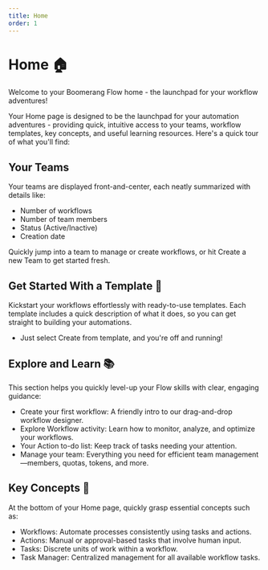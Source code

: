 ```yaml
---
title: Home
order: 1
---
```


# Home 🏠

Welcome to your Boomerang Flow home - the launchpad for your workflow adventures!

Your Home page is designed to be the launchpad for your automation adventures - providing quick, intuitive access to your teams, workflow templates, key concepts, and useful learning resources. Here's a quick tour of what you'll find:

## Your Teams

Your teams are displayed front-and-center, each neatly summarized with details like:

- Number of workflows
- Number of team members
- Status (Active/Inactive)
- Creation date

Quickly jump into a team to manage or create workflows, or hit Create a new Team to get started fresh.

## Get Started With a Template 🎨

Kickstart your workflows effortlessly with ready-to-use templates. Each template includes a quick description of what it does, so you can get straight to building your automations.

- Just select Create from template, and you're off and running!

## Explore and Learn 📚

This section helps you quickly level-up your Flow skills with clear, engaging guidance:

- Create your first workflow: A friendly intro to our drag-and-drop workflow designer.
- Explore Workflow activity: Learn how to monitor, analyze, and optimize your workflows.
- Your Action to-do list: Keep track of tasks needing your attention.
- Manage your team: Everything you need for efficient team management—members, quotas, tokens, and more.

## Key Concepts 🔑

At the bottom of your Home page, quickly grasp essential concepts such as:

- Workflows: Automate processes consistently using tasks and actions.
- Actions: Manual or approval-based tasks that involve human input.
- Tasks: Discrete units of work within a workflow.
- Task Manager: Centralized management for all available workflow tasks.
